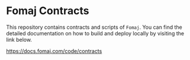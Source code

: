 # Fomaj Contracts
This repository contains contracts and scripts of `Fomaj`. You can find the detailed documentation on how to build and deploy locally by visiting the link below.

https://docs.fomaj.com/code/contracts